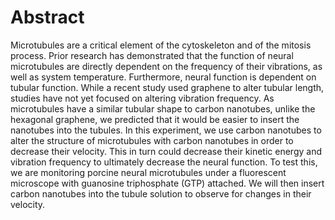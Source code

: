 # Abstract 
  Microtubules are a critical element of the cytoskeleton and of the mitosis process. Prior research has demonstrated that the function of neural microtubules are directly dependent on the frequency of their vibrations, as well as system temperature. Furthermore, neural function is dependent on tubular function. While a recent study used graphene to alter tubular length, studies have not yet focused on altering vibration frequency. As microtubules have a similar tubular shape to carbon nanotubes, unlike the hexagonal graphene, we predicted that it would be easier to insert the nanotubes into the tubules. In this experiment, we use carbon nanotubes to alter the structure of microtubules with carbon nanotubes in order to decrease their velocity. This in turn could decrease their kinetic energy and vibration frequency to ultimately decrease the neural function. To test this, we are monitoring porcine neural microtubules under a fluorescent microscope with guanosine triphosphate (GTP) attached. We will then insert carbon nanotubes into the tubule solution to observe for changes in their velocity. 

# 

